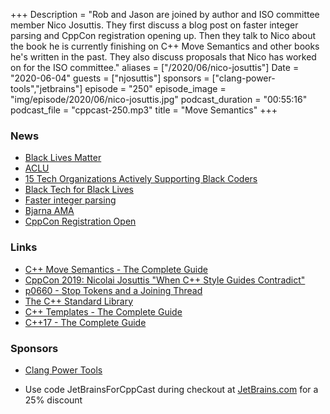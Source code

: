 +++
Description = "Rob and Jason are joined by author and ISO committee member Nico Josuttis. They first discuss a blog post on faster integer parsing and CppCon registration opening up. Then they talk to Nico about the book he is currently finishing on C++ Move Semantics and other books he's written in the past. They also discuss proposals that Nico has worked on for the ISO committee."
aliases = ["/2020/06/nico-josuttis"]
Date = "2020-06-04"
guests = ["njosuttis"]
sponsors = ["clang-power-tools","jetbrains"]
episode = "250"
episode_image = "img/episode/2020/06/nico-josuttis.jpg"
podcast_duration = "00:55:16"
podcast_file = "cppcast-250.mp3"
title = "Move Semantics"
+++

### News ###

 - [Black Lives Matter](https://blacklivesmatter.com/)
 - [ACLU](https://www.aclu.org/)
 - [15 Tech Organizations Actively Supporting Black Coders](https://www.hiddengeniusproject.org/15-tech-organizations-actively-supporting-black-coders/)
 - [Black Tech for Black Lives](https://www.blacktechforblacklives.com/)
 - [Faster integer parsing](https://kholdstare.github.io/technical/2020/05/26/faster-integer-parsing.html)
 - [Bjarna AMA](https://pldi20.sigplan.org/track/pldi-2020-ask-me-anything#program)
 - [CppCon Registration Open](https://cppcon.org/regopen2020/?mc_cid=196b8c9ecf&mc_eid=33cd130788)

### Links ###

 - [C++ Move Semantics - The Complete Guide](http://www.cppmove.com/)
 - [CppCon 2019: Nicolai Josuttis "When C++ Style Guides Contradict"](https://www.youtube.com/watch?v=WRQ1xqYBKgc)
 - [p0660 - Stop Tokens and a Joining Thread](http://www.open-std.org/jtc1/sc22/wg21/docs/papers/2019/p0660r8.pdf)
 - [The C++ Standard Library](www.cppstdlib.com)
 - [C++ Templates - The Complete Guide](www.tmplbook.com)
 - [C++17 - The Complete Guide](www.cppstd17.com)

### Sponsors ###

- [Clang Power Tools](https://clangpowertools.com/?utm_source=cppcast&utm_medium=podcast&utm_campaign=promo_cppcast)

- Use code JetBrainsForCppCast during checkout at [JetBrains.com](http://www.jetbrains.com/) for a 25% discount
